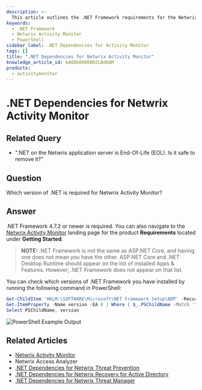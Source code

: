 ```yaml
---
description: >-
  This article outlines the .NET Framework requirements for the Netwrix Activity Monitor and provides guidance on checking installed versions.
keywords:
  - .NET Framework
  - Netwrix Activity Monitor
  - PowerShell
sidebar_label: .NET Dependencies for Activity Monitor
tags: []
title: ".NET Dependencies for Netwrix Activity Monitor"
knowledge_article_id: kA0Qk0000002LBdKAM
products:
  - activitymonitor
---
```


# .NET Dependencies for Netwrix Activity Monitor

## Related Query

- ".NET on the Netwrix application server is End-Of-Life (EOL). Is it safe to remove it?"

## Question

Which version of .NET is required for Netwrix Activity Monitor?

## Answer

.NET Framework 4.7.2 or newer is required. You can also navigate to the [Netwrix Activity Monitor](/docs/activitymonitor/) landing page for the product **Requirements** located under **Getting Started**.

> **NOTE:** .NET Framework is not the same as ASP.NET Core, and having one does not mean you have the other. ASP.NET Core and .NET Desktop Runtime should appear on the list of installed Apps & Features. However, .NET Framework does not appear on that list.

You can check which versions of .NET Framework you have installed by running the following command in PowerShell:

```powershell
Get-ChildItem 'HKLM:\SOFTWARE\Microsoft\NET Framework Setup\NDP' -Recurse | 
Get-ItemProperty -Name version -EA 0 | Where { $_.PSChildName -Match '^(?!S)\p{L}'} | 
Select PSChildName, version
```

![PowerShell Example Output](https://nwxcorp.file.force.com/servlet/rtaImage?eid=ka0Qk000000E7Hl&feoid=00N0g000004CA0p&refid=0EMQk00000BprDf)

## Related Articles

- [Netwrix Activity Monitor](/docs/activitymonitor/)
- Netwrix Access Analyzer
- [.NET Dependencies for Netwrix Threat Prevention](/docs/kb/activitymonitor/.net_dependencies_for_netwrix_threat_prevention)
- [.NET Dependencies for Netwrix Recovery for Active Directory](/docs/kb/activitymonitor/.net_dependencies_for_netwrix_recovery_for_active_directory)
- [.NET Dependencies for Netwrix Threat Manager](/docs/kb/activitymonitor/.net_dependencies_for_netwrix_threat_manager)